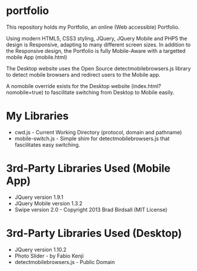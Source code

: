 portfolio
========================

 This repository holds my Portfolio, an online (Web accessible) Portfolio.
 
 Using modern HTML5, CSS3 styling, JQuery, JQuery Mobile and PHP5 the design is Responsive, adapting to many different screen sizes. In addition to the Responsive design, the Portfolio is fully Mobile-Aware with a targetted
 mobile App (mobile.html)
 
 The Desktop website uses the Open Source detectmobilebrowsers.js library to detect mobile browsers
 and redirect users to the Mobile app.
 
 A nomobile override exists for the Desktop website (index.html?nomobile=true) to fascilitate switching
 from Desktop to Mobile easily.


My Libraries
=============

 * cwd.js	-	Current Working Directory (protocol, domain and pathname)
 * mobile-switch.js		- Simple shim for detectmobilebrowsers.js that fascilitates easy switching.


3rd-Party Libraries Used (Mobile App)
=====================================

 * JQuery version 1.9.1
 * JQuery Mobile version 1.3.2
 * Swipe version 2.0	-	Copyright 2013 Brad Birdsall (MIT License)


3rd-Party Libraries Used (Desktop)
==================================

 * JQuery version 1.10.2
 * Photo Slider	- by Fabio Kenji
 * detectmobilebrowsers.js	-	Public Domain
